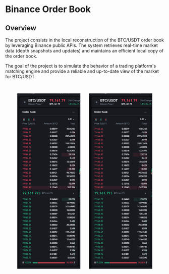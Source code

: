 # Binance Order Book
## Overview
The project consists in the local reconstruction of the BTC/USDT order book by leveraging Binance public APIs. The system retrieves real-time market data (depth snapshots and updates) and maintains an efficient local copy of the order book.

The goal of the project is to simulate the behavior of a trading platform's matching engine and provide a reliable and up-to-date view of the market for BTC/USDT.

&nbsp;
<p align="center">
    <a href="https://github.com/PietroValente/BinanceOrderBook/blob/main/images/Binance.png"><img src="https://github.com/PietroValente/BinanceOrderBook/blob/main/images/Binance.png" alt="" width="200px"></a>
    &nbsp;
    &nbsp;
    &nbsp;
        <a href="https://github.com/PietroValente/BinanceOrderBook/blob/main/images/Binance.png"><img src="https://github.com/PietroValente/BinanceOrderBook/blob/main/images/Binance.png" alt="" width="200px"></a>
</p>
&nbsp;
